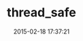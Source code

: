 ---
layout: post
title:  "thread_safe"
repo:   "headius/thread_safe"
date:   2015-02-18 17:37:21
---